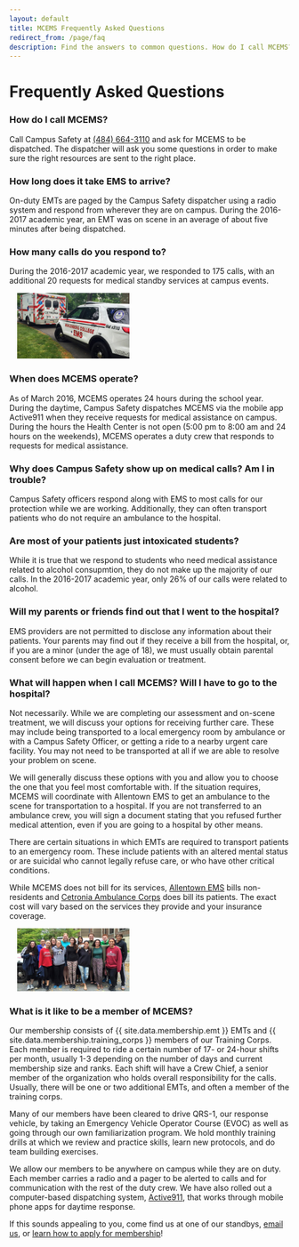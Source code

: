 ```yaml
---
layout: default
title: MCEMS Frequently Asked Questions
redirect_from: /page/faq
description: Find the answers to common questions. How do I call MCEMS? How long will it take you to arrive? When does MCEMS operate? What will happen when I call?
---
```


Frequently Asked Questions
==========================

### How do I call MCEMS?

Call Campus Safety at [(484) 664-3110](tel:+14846643110) and ask for MCEMS to be dispatched. The dispatcher will ask you some questions in order to make sure the right resources are sent to the right place.

### How long does it take EMS to arrive?

On-duty EMTs are paged by the Campus Safety dispatcher using a radio system and respond from wherever they are on campus. During the 2016-2017 academic year, an EMT was on scene in an average of about five minutes after being dispatched.

### How many calls do you respond to?

During the 2016-2017 academic year, we responded to 175 calls, with an additional 20 requests for medical standby services at campus events.

<div class="pull-right" style="max-width:40%;margin:1em;">
  <div class="thumbnail">
    <img src="/assets/images/qrs1_6289.jpg">
  </div>
</div>

### When does MCEMS operate?

As of March 2016, MCEMS operates 24 hours during the school year. During the daytime, Campus Safety dispatches MCEMS via the mobile app Active911 when they receive requests for medical assistance on campus. During the hours the Health Center is not open (5:00 pm to 8:00 am and 24 hours on the weekends), MCEMS operates a duty crew that responds to requests for medical assistance. 

### Why does Campus Safety show up on medical calls? Am I in trouble?

Campus Safety officers respond along with EMS to most calls for our protection while we are working. Additionally, they can often transport patients who do not require an ambulance to the hospital.

### Are most of your patients just intoxicated students?

While it is true that we respond to students who need medical assistance related to alcohol consupmtion, they do not make up the majority of our calls. In the 2016-2017 academic year, only 26% of our calls were related to alcohol.

### Will my parents or friends find out that I went to the hospital?

EMS providers are not permitted to disclose any information about their patients. Your parents may find out if they receive a bill from the hospital, or, if you are a minor (under the age of 18), we must usually obtain parental consent before we can begin evaluation or treatment.

### What will happen when I call MCEMS? Will I have to go to the hospital?

Not necessarily. While we are completing our assessment and on-scene treatment, we will discuss your options for receiving further care. These may include being transported to a local emergency room by ambulance or with a Campus Safety Officer, or getting a ride to a nearby urgent care facility. You may not need to be transported at all if we are able to resolve your problem on scene.

We will generally discuss these options with you and allow you to choose the one that you feel most comfortable with. If the situation requires, MCEMS will coordinate with Allentown EMS to get an ambulance to the scene for transportation to a hospital. If you are not transferred to an ambulance crew, you will sign a document stating that you refused further medical attention, even if you are going to a hospital by other means.

There are certain situations in which EMTs are required to transport patients to an emergency room. These include patients with an altered mental status or are suicidal who cannot legally refuse care, or who have other critical conditions.

While MCEMS does not bill for its services, [Allentown EMS](http://www.allentownpa.gov/EMS-Paramedics) bills non-residents and [Cetronia Ambulance Corps](https://www.cetronia.org/) does bill its patients. The exact cost will vary based on the services they provide and your insurance coverage.

<div class="pull-left" style="max-width:40%;margin:1em;">
  <div class="thumbnail">
    <img src="/assets/images/new_members_f15.jpg">
  </div>
</div>

### What is it like to be a member of MCEMS?

Our membership consists of {{ site.data.membership.emt }} EMTs and {{ site.data.membership.training_corps }} members of our Training Corps. Each member is required to ride a certain number of 17- or 24-hour shifts per month, usually 1-3 depending on the number of days and current membership size and ranks. Each shift will have a Crew Chief, a senior member of the organization who holds overall responsibility for the calls. Usually, there will be one or two additional EMTs, and often a member of the training corps.

Many of our members have been cleared to drive QRS-1, our response vehicle, by taking an Emergency Vehicle Operator Course (EVOC) as well as going through our own familiarization program. We hold monthly training drills at which we review and practice skills, learn new protocols, and do team building exercises.

We allow our members to be anywhere on campus while they are on duty. Each member carries a radio and a pager to be alerted to calls and for communication with the rest of the duty crew. We have also rolled out a computer-based dispatching system, [Active911](https://active911.com/), that works through mobile phone apps for daytime response.

If this sounds appealing to you, come find us at one of our standbys, [email us](mailto:info@bergems.org), or [learn how to apply for membership](/join-mcems/)!
